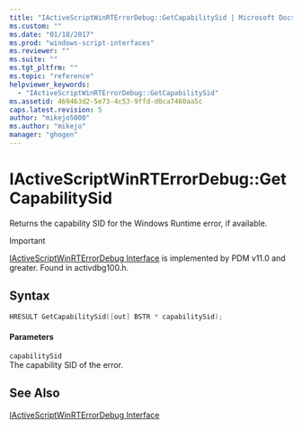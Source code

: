 ```yaml
---
title: "IActiveScriptWinRTErrorDebug::GetCapabilitySid | Microsoft Docs"
ms.custom: ""
ms.date: "01/18/2017"
ms.prod: "windows-script-interfaces"
ms.reviewer: ""
ms.suite: ""
ms.tgt_pltfrm: ""
ms.topic: "reference"
helpviewer_keywords: 
  - "IActiveScriptWinRTErrorDebug::GetCapabilitySid"
ms.assetid: 469463d2-5e73-4c53-9ffd-d0ca7460aa5c
caps.latest.revision: 5
author: "mikejo5000"
ms.author: "mikejo"
manager: "ghogen"
---
```

# IActiveScriptWinRTErrorDebug::GetCapabilitySid
Returns the capability SID for the Windows Runtime error, if available.  
  
> [!IMPORTANT]
>  [IActiveScriptWinRTErrorDebug Interface](../../winscript/reference/iactivescriptwinrterrordebug-interface.md) is implemented by PDM v11.0 and greater. Found in activdbg100.h.  
  
## Syntax  
  
```cpp  
HRESULT GetCapabilitySid([out] BSTR * capabilitySid);  
```  
  
#### Parameters  
 `capabilitySid`  
 The capability SID of the error.  
  
## See Also  
 [IActiveScriptWinRTErrorDebug Interface](../../winscript/reference/iactivescriptwinrterrordebug-interface.md)